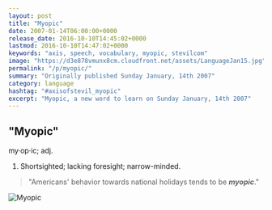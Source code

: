 ```yaml
---
layout: post
title: "Myopic"
date: 2007-01-14T06:00:00+0000
release_date: 2016-10-10T14:45:02+0000
lastmod: 2016-10-10T14:47:02+0000
keywords: "axis, speech, vocabulary, myopic, stevilcom"
image: "https://d3e878vmunx8cm.cloudfront.net/assets/LanguageJan15.jpg"
permalink: "/p/myopic/"
summary: "Originally published Sunday January, 14th 2007"
category: language
hashtag: "#axisofstevil_myopic"
excerpt: "Myopic, a new word to learn on Sunday January, 14th 2007"
---
```


[id_1]: https://d3e878vmunx8cm.cloudfront.net/assets/LanguageJan15.jpg "Myopic"

## "Myopic" ##

my·op·ic; adj.

1. Shortsighted; lacking foresight; narrow-minded.
 
> "Americans' behavior towards national holidays tends to be ***myopic***."

![Myopic][id_1]
